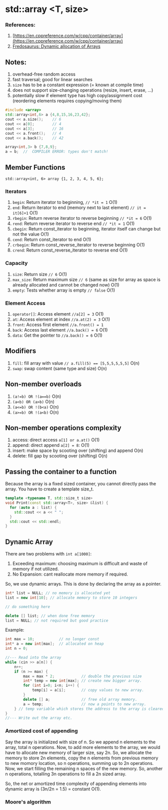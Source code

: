 # std::array <T, size>

### References:
1. [https://en.cppreference.com/w/cpp/container/array](https://en.cppreference.com/w/cpp/container/array)
2. [Fredosaurus: Dynamic allocation of Arrays](http://www.fredosaurus.com/notes-cpp/newdelete/50dynamalloc.html)


## Notes:
1. overhead-free random access
2. fast traversal; good for linear searches
3. `size` has to be a constant expression (= known at compile time)
4. does not support size-changing operations (resize, insert, erase, …)
5. potentially slow if element type has high copy/assignment cost (reordering elements requires copying/moving them)

```C++
#include <array>
std::array<int,6> a {4,8,15,16,23,42};
cout << a.size();    // 6
cout << a[0];        // 4
cout << a[3];        // 16
cout << a.front();   // 4
cout << a.back();    // 42

array<int,3> b {7,8,9};
a = b;  //  COMPILER ERROR: types don't match!
```
## Member Functions
`std::array<int, 6> array {1, 2, 3, 4, 5, 6};`
### Iterators
1. `begin`: Return iterator to beginning, `// *it = 1` O(1)
2. `end`: Return iterator to end (memory next to last element) `// it = it[6]+1` O(1)
3. `rbegin`: Return reverse iterator to reverse beginning `// *it = 6` O(1)
4. `rend`: Return reverse iterator to reverse end `// *it = 1` O(1)
5. `cbegin`: Return const_iterator to beginning, iterator itself can change but not the value O(1)
6. `cend`: Return const_iterator to end O(1)
7. `crbegin`: Return const_reverse_iterator to reverse beginning O(1)
8. `crend`: Return const_reverse_iterator to reverse end O(1)

### Capacity
1. `size`: Return size `// 6` O(1)
2. `max_size`: Return maximum size `// 6` (same as size for array as space is already allocated and cannot be changed now) O(1)
3. `empty`: Tests whether array is empty `// false` O(1)

### Element Access
1. `operator[]`: Access element `//a[2] = 3` O(1)
2. `at`: Access element at index `//a.at(2) = 3` O(1)
3. `front`: Access first element `//a.front() = 1`
4. `back`: Access last element `//a.back() = 6` O(1)
5. `data`: Get the pointer to  `//a.back() = 6` O(1)

## Modifiers
1. `fill`: fill array with value `// a.fill(5) == [5,5,5,5,5,5]` O(n)
2. `swap`: swap content (same type and size) O(n)

## Non-member overloads
1. `(a!=b) OR !(a==b)` O(n)
2. `(a<b) OR (a>b)` O(n)
3. `(a<=b) OR !(b<a)` O(n)
4. `(a>=b) OR !(a<b)` O(n)

## Non-member operations complexity
1. access: direct access `a[1] or a.at()` O(1)
2. append: direct append `a[2] = 8`: O(1)
3. insert: make space by scooting over (shifting) and append O(n)
4. delete: fill gap by scooting over (shifting) O(n)

## Passing the container to a function
Because the array is a fixed sized container, you cannot directly pass the
array. You have to create a template size_t.
```C++
template <typename T, std::size_t size>
void Print(const std::array<T>, size> &list) {
  for (auto a : list) {
    std::cout << a << " ";
  }
  std::cout << std::endl;
}
```

## Dynamic Array
There are two problems with `int a[1000]`:
1. Exceeding maximum: choosing maximum is difficult and waste of memory if not utilized.
2. No Expansion: cant reallocate more memory if required.

So, we use dynamic arrays. This is done by declaring the array as a pointer.

```C++
int* list = NULL; // no memory is allocated yet 
list = new int[10]; // allocate memory to store 10 integers

// do something here

delete [] list; // when done free memory
list = NULL; // not required but good practice
```

Example:
```C++
int max = 10;           // no longer const
int* a = new int[max];  // allocated on heap
int n = 0;

//--- Read into the array
while (cin >> a[n]) {
    n++;
    if (n >= max) {
        max = max * 2;            // double the previous size
        int* temp = new int[max]; // create new bigger array.
        for (int i=0; i<n; i++) {
            temp[i] = a[i];       // copy values to new array.
        }
        delete [] a;              // free old array memory.
        a = temp;                 // now a points to new array.
    } // temp variable which stores the address to the array is cleared after it goes out of scope
}
//--- Write out the array etc.
```

### Amortized cost of appending
Say the array is initialized with size of n. So we append n elements to the array, total n operations. Now, to add more elements to the array, we would have to allocate new memory of larger size, say 2n. So, we allocate the memory to store 2n elements, copy the n elements from previous memory to new momory location, so n operations, summing up to 2n operations. Now, we start filling the remaining n spaces of the new memory. So, another n operations, totalling 3n operations to fill a 2n sized array.

So, the net or amortized time complexity of appending elements into dynamic array is (3n/2n = 1.5) = constant O(1).

### Moore's algorithm



